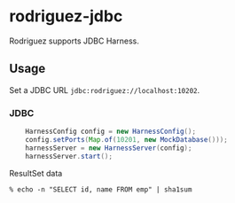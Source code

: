 # rodriguez-jdbc

Rodriguez supports JDBC Harness.

## Usage

Set a JDBC URL `jdbc:rodriguez://localhost:10202`.

### JDBC

```java
    HarnessConfig config = new HarnessConfig();
    config.setPorts(Map.of(10201, new MockDatabase()));
    harnessServer = new HarnessServer(config);
    harnessServer.start();
```

ResultSet data

```
% echo -n "SELECT id, name FROM emp" | sha1sum
```

